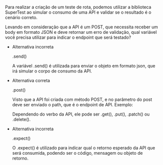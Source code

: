 Para realizar a criação de um teste de rota, podemos utilizar a biblioteca SuperTest ao simular o consumo de uma API e validar se o resultado é o cenário correto.

Levando em consideração que a API é um POST, que necessita receber um body em formato JSON e deve retornar um erro de validação, qual variável você precisa utilizar para indicar o endpoint que será testado?

- Alternativa incorreta
    
    .send()
    
    A variável .send() é utilizada para enviar o objeto em formato json, que irá simular o corpo de consumo da API.
    
- Alternativa correta
    
    .post()
    
    Visto que a API foi criada com método POST, e no parâmetro do post deve ser enviado o path, que é o endpoint de API. Exemplo:
    
    Dependendo do verbo da API, ele pode ser .get(), .put(), .patch() ou .delete().
    
- Alternativa incorreta
    
    .expect()
    
    O .expect() é utilizado para indicar qual o retorno esperado da API que será consumida, podendo ser o código, mensagem ou objeto de retorno.